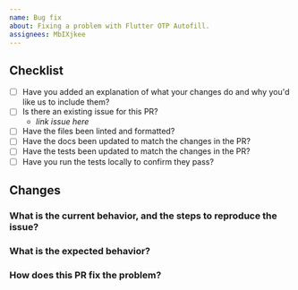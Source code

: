 ```yaml
---
name: Bug fix
about: Fixing a problem with Flutter OTP Autofill.
assignees: MbIXjkee
---
```


<!--
    Thank you for contributing to our project!
    Provide a description of your changes below and a general summary in the title.
    Please look at the following checklist to ensure that your PR can be accepted quickly:
-->

## Checklist

- [ ] Have you added an explanation of what your changes do and why you'd like us to include them?
- [ ] Is there an existing issue for this PR?
  - _link issue here_
- [ ] Have the files been linted and formatted?
- [ ] Have the docs been updated to match the changes in the PR?
- [ ] Have the tests been updated to match the changes in the PR?
- [ ] Have you run the tests locally to confirm they pass?

## Changes

### What is the current behavior, and the steps to reproduce the issue?

### What is the expected behavior?

### How does this PR fix the problem?
